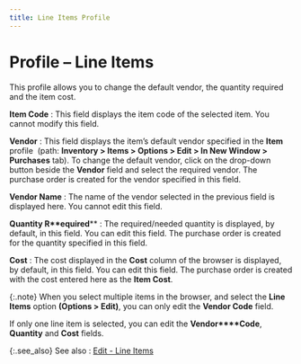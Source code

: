 ```yaml
---
title: Line Items Profile
---
```


# Profile – Line Items


This profile allows you to change the default vendor, the quantity required  and the item cost.


**Item Code**
: This field displays the item code of the selected  item. You cannot modify this field.


**Vendor**
: This field displays the item’s default vendor specified  in the **Item** profile  (path:  **Inventory &gt; Items &gt; Options &gt; 
 Edit &gt; In New Window &gt; Purchases** tab). To change the default  vendor, click on the drop-down button beside the **Vendor**  field and select the required vendor. The purchase order is created for  the vendor specified in this field.


**Vendor Name**
: The name of the vendor selected in the previous  field is displayed here. You cannot edit this field.


****Quantity**  R**equired****
: The required/needed quantity is displayed, by default,  in this field. You can edit this field. The purchase order is created  for the quantity specified in this field.


**Cost**
: The cost displayed in the **Cost** column of the browser is displayed, by default, in this field.  You can edit this field. The purchase order is created with the cost entered  here as the **Item Cost**.


{:.note}
When you select multiple items in the browser, and select the **Line Items** option **(Options &gt; Edit)**, you can only edit the **Vendor 
 Code** field.


If only one line item is selected, you can edit the **Vendor****Code**, **Quantity**  and **Cost** fields.


{:.see_also}
See also
: [Edit  - Line Items]({{site.pp_baseurl}}/misc/edit_line_items.html)
